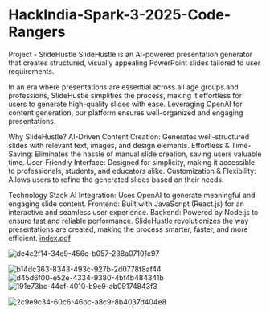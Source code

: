 # HackIndia-Spark-3-2025-Code-Rangers
Project - SlideHustle
SlideHustle is an AI-powered presentation generator that creates structured, visually appealing PowerPoint slides tailored to user requirements.

In an era where presentations are essential across all age groups and professions, SlideHustle simplifies the process, making it effortless for users to generate high-quality slides with ease. Leveraging OpenAI for content generation, our platform ensures well-organized and engaging presentations.

Why SlideHustle?
AI-Driven Content Creation: Generates well-structured slides with relevant text, images, and design elements.
Effortless & Time-Saving: Eliminates the hassle of manual slide creation, saving users valuable time.
User-Friendly Interface: Designed for simplicity, making it accessible to professionals, students, and educators alike.
Customization & Flexibility: Allows users to refine the generated slides based on their needs.

Technology Stack
AI Integration: Uses OpenAI to generate meaningful and engaging slide content.
Frontend: Built with JavaScript (React.js) for an interactive and seamless user experience.
Backend: Powered by Node.js to ensure fast and reliable performance.
SlideHustle revolutionizes the way presentations are created, making the process smarter, faster, and more efficient. 
[index.pdf](https://github.com/user-attachments/files/19168372/index.pdf)

![de4c2f14-34c9-456e-b057-238a07101c97](https://github.com/user-attachments/assets/bdd6b4ea-5e97-4237-b387-b1b0b5184ce8)

![b14dc363-8343-493c-927b-2d0778f8af44](https://github.com/user-attachments/assets/1e8863ad-dfee-4c5a-9ee6-a4a9d2298a5e)
![d45d6f00-e52e-4334-9380-4bf4b484341b](https://github.com/user-attachments/assets/fa6e062d-a731-463f-a8cd-838668831bc5)
![191e73bc-44cf-4010-b9e9-ab09174843f3](https://github.com/user-attachments/assets/ab66f8cf-47dc-4656-9460-d1de61871ab1)


![2c9e9c34-60c6-46bc-a8c9-8b4037d404e8](https://github.com/user-attachments/assets/30a9ea3f-9bbf-4a0e-849c-538781e2c593)


